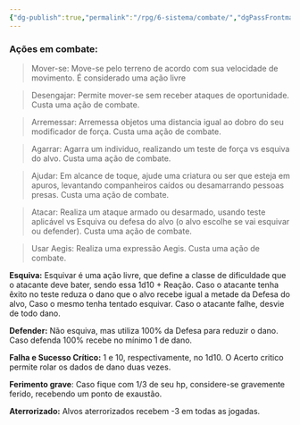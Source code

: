 ```yaml
---
{"dg-publish":true,"permalink":"/rpg/6-sistema/combate/","dgPassFrontmatter":true}
---
```




### Ações em combate:

>Mover-se: Move-se pelo terreno de acordo com sua velocidade de movimento. É considerado uma ação livre 

>Desengajar: Permite mover-se sem receber ataques de oportunidade. Custa uma ação de combate.

>Arremessar: Arremessa objetos uma distancia igual ao dobro do seu modificador de força. Custa uma ação de combate.

>Agarrar: Agarra um individuo, realizando um teste de força vs esquiva do alvo. Custa uma ação de combate.

>Ajudar: Em alcance de toque, ajude uma criatura ou ser que esteja em apuros, levantando companheiros caídos ou desamarrando pessoas presas. Custa uma ação de combate.

>Atacar: Realiza um ataque armado ou desarmado, usando teste aplicável vs Esquiva ou defesa do alvo (o alvo escolhe se vai esquivar ou defender). Custa uma ação de combate.

>Usar Aegis: Realiza uma expressão Aegis. Custa uma ação de combate.


**Esquiva:** Esquivar é uma ação livre, que define a classe de dificuldade que o atacante deve bater, sendo essa 1d10 + Reação. Caso o atacante tenha êxito no teste reduza o dano que o alvo recebe igual a metade da Defesa do alvo, Caso o mesmo tenha tentado esquivar. Caso o atacante falhe, desvie de todo dano.

**Defender:** Não esquiva, mas utiliza 100% da Defesa para reduzir o dano. Caso defenda 100% recebe no mínimo 1 de dano.

**Falha e Sucesso Crítico:** 1 e 10, respectivamente, no 1d10. O Acerto critico permite rolar os dados de dano duas vezes. 

**Ferimento grave**: Caso fique com 1/3 de seu hp, considere-se gravemente ferido, recebendo um ponto de exaustão. 

**Aterrorizado:** Alvos aterrorizados recebem -3 em todas as jogadas.